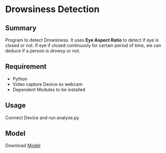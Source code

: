 # Drowsiness Detection

## Summary

Program to detect Drowsiness. It uses **Eye Aspect Ratio** to detect if eye is closed or not. If eye if closed continuosly for certain period 
of time, we can deduce if a person is drowsy or not. 

## Requirement
  - Python 
  - Video capture Device ex webcam
  - Dependent Modules to be installed

## Usage
  Connect Device and run analyse.py
## Model

Download [Model](http://dlib.net/files/shape_predictor_68_face_landmarks.dat.bz2)

